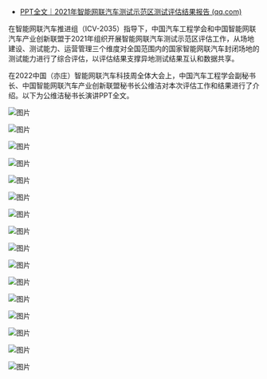 - [PPT全文｜2021年智能网联汽车测试示范区测试评估结果报告 (qq.com)](https://mp.weixin.qq.com/s/VYicUaVXfZ15GxqhiENxoQ)

在智能网联汽车推进组（ICV-2035）指导下，中国汽车工程学会和中国智能网联汽车产业创新联盟于2021年组织开展智能网联汽车测试示范区评估工作，从场地建设、测试能力、运营管理三个维度对全国范围内的国家智能网联汽车封闭场地的测试能力进行了综合评估，以评估结果支撑异地测试结果互认和数据共享。

在2022中国（亦庄）智能网联汽车科技周全体大会上，中国汽车工程学会副秘书长、中国智能网联汽车产业创新联盟秘书长公维洁对本次评估工作和结果进行了介绍。以下为公维洁秘书长演讲PPT全文。

![图片](https://mmbiz.qpic.cn/mmbiz_png/Fvb1X6GTbOpxRWibaExAcWCsQ5SwjFPbagTwObqkpQSLWtBxaksdQTd6tot2AzC02bEo8ia0ehTjzfS1uNZYTUBw/640?wx_fmt=png&wxfrom=5&wx_lazy=1&wx_co=1)



![图片](https://mmbiz.qpic.cn/mmbiz_png/Fvb1X6GTbOpxRWibaExAcWCsQ5SwjFPbawavxN2xTsR77ialXswUuugNw5hdFn6PZcxeIpFA5bDcLhSualFrlqibA/640?wx_fmt=png&wxfrom=5&wx_lazy=1&wx_co=1)



![图片](https://mmbiz.qpic.cn/mmbiz_png/Fvb1X6GTbOpxRWibaExAcWCsQ5SwjFPba9PQqQoOvsOKgtWuDOnZa4OuH9wLuCgZibGF6E1h1B9aThL6APWur5lg/640?wx_fmt=png&wxfrom=5&wx_lazy=1&wx_co=1)



![图片](https://mmbiz.qpic.cn/mmbiz_png/Fvb1X6GTbOpxRWibaExAcWCsQ5SwjFPbaJycDkf50rMK0xpt3aicAGGxkxQysz5iaKAqEOKOvOGySTvOic8QKLibV2w/640?wx_fmt=png&wxfrom=5&wx_lazy=1&wx_co=1)



![图片](https://mmbiz.qpic.cn/mmbiz_png/Fvb1X6GTbOpxRWibaExAcWCsQ5SwjFPbaYVEL0qan2ibVJ6EMdPKgbUibTBMCIZibnMuU1wGjQL6nMYzkic4zBTp7pA/640?wx_fmt=png&wxfrom=5&wx_lazy=1&wx_co=1)



![图片](https://mmbiz.qpic.cn/mmbiz_png/Fvb1X6GTbOpxRWibaExAcWCsQ5SwjFPba3KJsR1rLtJurdGs12MtGCNVMPbnicVOtiaKADOoSAWPgbn9ibNQKlVqiaQ/640?wx_fmt=png&wxfrom=5&wx_lazy=1&wx_co=1)



![图片](https://mmbiz.qpic.cn/mmbiz_png/Fvb1X6GTbOpxRWibaExAcWCsQ5SwjFPba3XgQ4wGXrSbKN4ITJ1jv0CSxU1BDoQQ0a192eyDonR3GZradwoMENw/640?wx_fmt=png&wxfrom=5&wx_lazy=1&wx_co=1)



![图片](https://mmbiz.qpic.cn/mmbiz_png/Fvb1X6GTbOpxRWibaExAcWCsQ5SwjFPbaJqqbODWDBu7n0xb3VePI7BC8Vv9iawUzFxScZic9YCytOjT0o6iaEAbNw/640?wx_fmt=png&wxfrom=5&wx_lazy=1&wx_co=1)



![图片](https://mmbiz.qpic.cn/mmbiz_png/Fvb1X6GTbOpxRWibaExAcWCsQ5SwjFPbaV6z2tj1bEhssH3JuemjjnjrRzIKicv6txsrS9MpI5QzCibhX5lygwOIg/640?wx_fmt=png&wxfrom=5&wx_lazy=1&wx_co=1)



![图片](https://mmbiz.qpic.cn/mmbiz_png/Fvb1X6GTbOpxRWibaExAcWCsQ5SwjFPbayHicQ3oMzp21ib26WJ8mgVibchIiawDvQicFxvMN33d58wWVzFrQEf0aliaw/640?wx_fmt=png&wxfrom=5&wx_lazy=1&wx_co=1)



![图片](https://mmbiz.qpic.cn/mmbiz_png/Fvb1X6GTbOpxRWibaExAcWCsQ5SwjFPbazG5yIb3wzpQz6dQav5aQD6jtaAjgV6ZkZoCCcxsocpU8u72SkcSbLw/640?wx_fmt=png&wxfrom=5&wx_lazy=1&wx_co=1)



![图片](https://mmbiz.qpic.cn/mmbiz_png/Fvb1X6GTbOpxRWibaExAcWCsQ5SwjFPbaRmJqXpaNGBWFb9zNFO0IKpia0iciaK4MJzibUvibiaa5gibfF9qzvoFFG0s3Q/640?wx_fmt=png&wxfrom=5&wx_lazy=1&wx_co=1)



![图片](https://mmbiz.qpic.cn/mmbiz_png/Fvb1X6GTbOpxRWibaExAcWCsQ5SwjFPbazon7EUDxLniaZbCyZoUiaRCke3SUgKCiaYCbcMf55iaPQxHH8wxt85fzOw/640?wx_fmt=png&wxfrom=5&wx_lazy=1&wx_co=1)



![图片](https://mmbiz.qpic.cn/mmbiz_png/Fvb1X6GTbOpxRWibaExAcWCsQ5SwjFPbaD6KJ06JdHa6jEYqgKtKiaeuDat6CnkEA2Wm8RYrxsWTv98pZSylicrVQ/640?wx_fmt=png&wxfrom=5&wx_lazy=1&wx_co=1)



![图片](https://mmbiz.qpic.cn/mmbiz_png/Fvb1X6GTbOpxRWibaExAcWCsQ5SwjFPbazNu1Jq1ORbB8Yuiclk7vugWgFicACibHKrhdibxtfTlSpK7PO4gYI1k4IA/640?wx_fmt=png&wxfrom=5&wx_lazy=1&wx_co=1)



![图片](https://mmbiz.qpic.cn/mmbiz_png/Fvb1X6GTbOpxRWibaExAcWCsQ5SwjFPbakFtH8Iq1TricUukGrZBCpn2nia4dQ345uRIiaS4ZzubLpEQyNJwcRWEwQ/640?wx_fmt=png&wxfrom=5&wx_lazy=1&wx_co=1)
